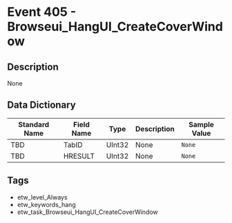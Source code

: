 # Event 405 - Browseui_HangUI_CreateCoverWindow

## Description
None

## Data Dictionary
|Standard Name|Field Name|Type|Description|Sample Value|
|---|---|---|---|---|
|TBD|TabID|UInt32|None|`None`|
|TBD|HRESULT|UInt32|None|`None`|

## Tags
* etw_level_Always
* etw_keywords_hang
* etw_task_Browseui_HangUI_CreateCoverWindow